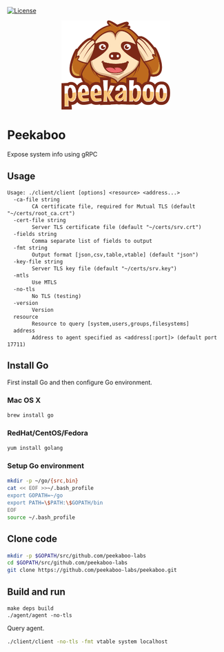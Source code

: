 [![License](https://img.shields.io/badge/License-Apache%202.0-blue.svg)](https://raw.githubusercontent.com/pekaboo-io/peekaboo/master/LICENSE)

<p align="center">
  <img src="img/peekaboo.png" width="50%">
</p>

# Peekaboo

Expose system info using gRPC

## Usage

```
Usage: ./client/client [options] <resource> <address...>
  -ca-file string
        CA certificate file, required for Mutual TLS (default "~/certs/root_ca.crt")
  -cert-file string
        Server TLS certificate file (default "~/certs/srv.crt")
  -fields string
        Comma separate list of fields to output
  -fmt string
        Output format [json,csv,table,vtable] (default "json")
  -key-file string
        Server TLS key file (default "~/certs/srv.key")
  -mtls
        Use MTLS
  -no-tls
        No TLS (testing)
  -version
        Version
  resource
        Resource to query [system,users,groups,filesystems]
  address
        Address to agent specified as <address[:port]> (default port 17711)
```

## Install Go

First install Go and then configure Go environment.

### Mac OS X

```bash
brew install go
```

### RedHat/CentOS/Fedora

```bash
yum install golang
```

### Setup Go environment

```bash
mkdir -p ~/go/{src,bin}
cat << EOF >>~/.bash_profile
export GOPATH=~/go
export PATH=\$PATH:\$GOPATH/bin
EOF
source ~/.bash_profile
```

## Clone code

```bash
mkdir -p $GOPATH/src/github.com/peekaboo-labs
cd $GOPATH/src/github.com/peekaboo-labs
git clone https://github.com/peekaboo-labs/peekaboo.git
```

## Build and run

```
make deps build
./agent/agent -no-tls
```

Query agent.

```bash
./client/client -no-tls -fmt vtable system localhost
```
